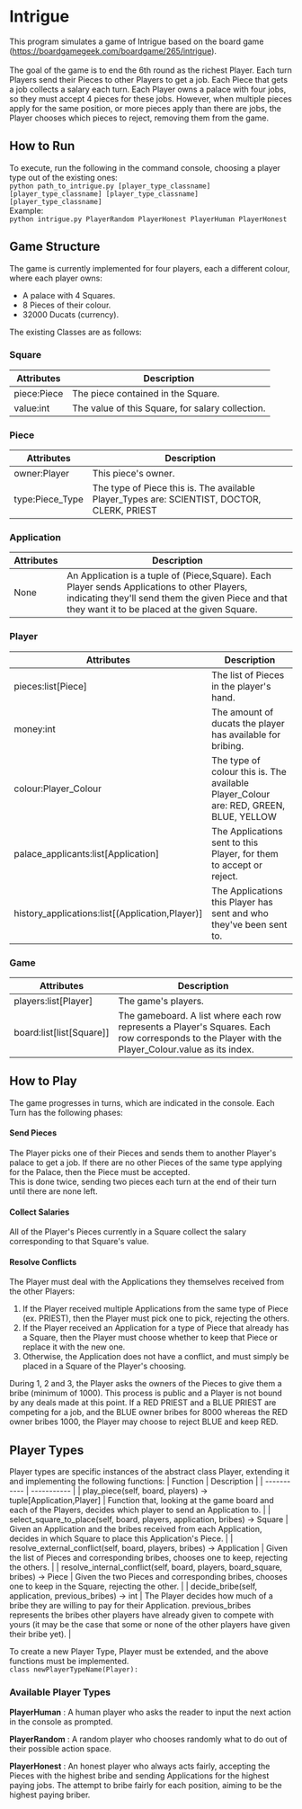 # Intrigue
This program simulates a game of Intrigue based on the board game (https://boardgamegeek.com/boardgame/265/intrigue).<br>
<br>
The goal of the game is to end the 6th round as the richest Player. Each turn Players send their Pieces to other Players to get a job. Each Piece that gets a job collects a salary each turn. Each Player owns a palace with four jobs, so they must accept 4 pieces for these jobs. However, when multiple pieces apply for the same position, or more pieces apply than there are jobs, the Player chooses which pieces to reject, removing them from the game.

## How to Run
To execute, run the following in the command console, choosing a player type out of the existing ones:<br>
`python path_to_intrigue.py [player_type_classname] [player_type_classname] [player_type_classname] [player_type_classname]`<br>
Example:<br>
`python intrigue.py PlayerRandom PlayerHonest PlayerHuman PlayerHonest`

## Game Structure
The game is currently implemented for four players, each a different colour, where each player owns:
- A palace with 4 Squares.
- 8 Pieces of their colour.
- 32000 Ducats (currency).

The existing Classes are as follows:

### Square
| Attributes| Description |
| ----------- | ----------- |
| piece:Piece | The piece contained in the Square. |
| value:int | The value of this Square, for salary collection. |

### Piece
| Attributes| Description |
| ----------- | ----------- |
| owner:Player | This piece's owner. |
| type:Piece_Type | The type of Piece this is. The available Player_Types are: SCIENTIST, DOCTOR, CLERK, PRIEST |

### Application
| Attributes| Description |
| ----------- | ----------- |
| None | An Application is a tuple of (Piece,Square). Each Player sends Applications to other Players, indicating they'll send them the given Piece and that they want it to be placed at the given Square.  |

### Player
| Attributes| Description |
| ----------- | ----------- |
| pieces:list[Piece] | The list of Pieces in the player's hand. |
| money:int | The amount of ducats the player has available for bribing. |
| colour:Player_Colour | The type of colour this is. The available Player_Colour are: RED, GREEN, BLUE, YELLOW |
| palace_applicants:list[Application] | The Applications sent to this Player, for them to accept or reject. |
| history_applications:list[(Application,Player)] | The Applications this Player has sent and who they've been sent to. |

### Game
| Attributes| Description |
| ----------- | ----------- |
| players:list[Player] | The game's players. |
| board:list[list[Square]]| The gameboard. A list where each row represents a Player's Squares. Each row corresponds to the Player with the Player_Colour.value as its index. |

## How to Play
The game progresses in turns, which are indicated in the console. Each Turn has the following phases:
#### Send Pieces
The Player picks one of their Pieces and sends them to another Player's palace to get a job. If there are no other Pieces of the same type applying for the Palace, then the Piece must be accepted.<br>
This is done twice, sending two pieces each turn at the end of their turn until there are none left.
#### Collect Salaries
All of the Player's Pieces currently in a Square collect the salary corresponding to that Square's value.
#### Resolve Conflicts
The Player must deal with the Applications they themselves received from the other Players:
1. If the Player received multiple Applications from the same type of Piece (ex. PRIEST), then the Player must pick one to pick, rejecting the others.
2. If the Player received an Application for a type of Piece that already has a Square, then the Player must choose whether to keep that Piece or replace it with the new one.
3. Otherwise, the Application does not have a conflict, and must simply be placed in a Square of the Player's choosing.

During 1, 2 and 3, the Player asks the owners of the Pieces to give them a bribe (minimum of 1000). This process is public and a Player is not bound by any deals made at this point. If a RED PRIEST and a BLUE PRIEST are competing for a job, and the BLUE owner bribes for 8000 whereas the RED owner bribes 1000, the Player may choose to reject BLUE and keep RED.

## Player Types
Player types are specific instances of the abstract class Player, extending it and implementing the following functions:
| Function | Description |
| ----------- | ----------- |
| play_piece(self, board, players) -> tuple[Application,Player] | Function that, looking at the game board and each of the Players, decides which player to send an Application to. |
| select_square_to_place(self, board, players, application, bribes) -> Square | Given an Application and the bribes received from each Application, decides in which Square to place this Application's Piece. |
| resolve_external_conflict(self, board, players, bribes) -> Application | Given the list of Pieces and corresponding bribes, chooses one to keep, rejecting the others. |
| resolve_internal_conflict(self, board, players, board_square, bribes) -> Piece | Given the two Pieces and corresponding bribes, chooses one to keep in the Square, rejecting the other. |
| decide_bribe(self, application, previous_bribes) -> int | The Player decides how much of a bribe they are willing to pay for their Application. previous_bribes represents the bribes other players have already given to compete with yours (it may be the case that some or none of the other players have given their bribe yet). |

To create a new Player Type, Player must be extended, and the above functions must be implemented.<br>
`class newPlayerTypeName(Player):`

### Available Player Types
**PlayerHuman**
: A human player who asks the reader to input the next action in the console as prompted.

**PlayerRandom**
: A random player who chooses randomly what to do out of their possible action space.

**PlayerHonest**
: An honest player who always acts fairly, accepting the Pieces with the highest bribe and sending Applications for the highest paying jobs. The attempt to bribe fairly for each position, aiming to be the highest paying briber.
